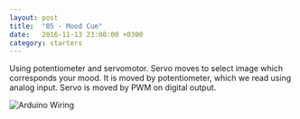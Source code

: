 ```yaml
---
layout: post
title:  "05 - Mood Cue"
date:   2016-11-13 23:00:00 +0300
category: starters
---
```


Using potentiometer and servomotor. Servo moves to select image which corresponds your mood.
It is moved by potentiometer, which we read using analog input. Servo is moved by PWM on
digital output.

![Arduino Wiring]({{site.baseurl}}/img/mood-cue.jpg)
